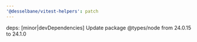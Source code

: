 ```yaml
---
'@desselbane/vitest-helpers': patch
---
```


deps: [minor|devDependencies] Update package @types/node from 24.0.15 to 24.1.0
